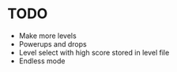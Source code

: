 # TODO
* Make more levels
* Powerups and drops
* Level select with high score stored in level file
* Endless mode
